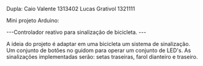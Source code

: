Dupla: Caio Valente 1313402
       Lucas Grativol 1321111
       
Mini projeto Arduino:

---Controlador reativo para sinalização de bicicleta. ---

  A ideia do projeto é adaptar em uma bicicleta um sistema de sinalização. Um conjunto de botões no guidom
para operar um conjunto de LED's.
  As sinalizações implementadas serão: setas traseiras, farol dianteiro e traseiro.
